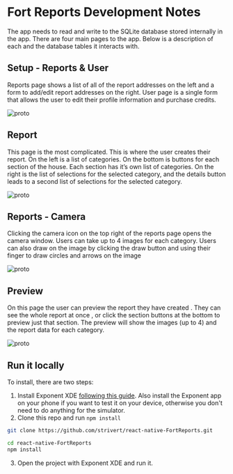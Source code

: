 # Fort Reports Development Notes
The app needs to read and write to the SQLite database stored internally in the app. There are four main pages to the app. Below is a description of each and the database tables it interacts with.

## Setup - Reports & User
Reports page shows a list of all of the report addresses on the left and a form to add/edit report addresses on the right.
User page is a single form that allows the user to edit their profile information and purchase credits. 

![proto](https://content.screencast.com/users/prageer/folders/Default/media/92bdaf08-abf0-49b2-856a-c594f4b182b3/fort2.png)

## Report
This page is the most complicated. This is where the user creates their report. On the left is a list of categories. On the bottom is buttons for each section of the house. Each section has it’s own list of categories. On the right is the list of selections for the selected category, and the details button leads to a second list of selections for the selected category. 

![proto](https://content.screencast.com/users/prageer/folders/Default/media/acf4f191-722b-4be7-950c-7e4436b57d32/fort3.png)

## Reports - Camera
Clicking the camera icon on the top right of the reports page  opens the camera window. Users can take up to 4 images for each category. Users can also draw on the image by clicking the draw button and using their finger to draw circles and arrows on the image

![proto](https://content.screencast.com/users/prageer/folders/Default/media/2a9d8db9-9988-4668-ba7d-c6cb81b585ef/fort-report.png)

## Preview
On this page the user can preview the report they have created . They can see the whole report at once , or click the section buttons at the bottom to preview just that section. The preview will show the images (up to 4) and the report data for each category.

![proto](https://content.screencast.com/users/prageer/folders/Default/media/ee943f30-ade2-42a8-b1d6-9bb51e610155/fort-preview.png)

## Run it locally

To install, there are two steps:

1. Install Exponent XDE [following this guide](https://docs.getexponent.com/versions/latest/introduction/installation.html).
Also install the Exponent app on your phone if you want to test it on
your device, otherwise you don't need to do anything for the simulator.
2. Clone this repo and run `npm install`
  ```bash
  git clone https://github.com/strivert/react-native-FortReports.git

  cd react-native-FortReports
  npm install
  ```
3. Open the project with Exponent XDE and run it.
